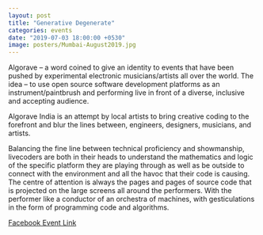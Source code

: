 ```yaml
---
layout: post
title: "Generative Degenerate"
categories: events
date: "2019-07-03 18:00:00 +0530"
image: posters/Mumbai-August2019.jpg
---
```


Algorave – a word coined to give an identity to events that have been pushed by experimental electronic musicians/artists all over the world. The idea – to use open source software development platforms as an instrument/paintbrush and performing live in front of a diverse, inclusive and accepting audience.

Algorave India is an attempt by local artists to bring creative coding to the forefront and blur the lines between, engineers, designers, musicians, and artists.

Balancing the fine line between technical proficiency and showmanship, livecoders are both in their heads to understand the mathematics and logic of the specific platform they are playing through as well as be outside to connect with the environment and all the havoc that their code is causing. The centre of attention is always the pages and pages of source code that is projected on the large screens all around the performers. With the performer like a conductor of an orchestra of machines, with gesticulations in the form of programming code and algorithms.

[Facebook Event Link](https://www.facebook.com/events/368472870518681/)
